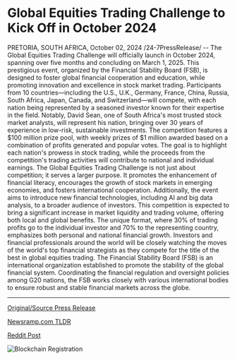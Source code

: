 # Global Equities Trading Challenge to Kick Off in October 2024

PRETORIA, SOUTH AFRICA, October 02, 2024 /24-7PressRelease/ -- The Global Equities Trading Challenge will officially launch in October 2024, spanning over five months and concluding on March 1, 2025. This prestigious event, organized by the Financial Stability Board (FSB), is designed to foster global financial cooperation and education, while promoting innovation and excellence in stock market trading.  Participants from 10 countries—including the U.S., U.K., Germany, France, China, Russia, South Africa, Japan, Canada, and Switzerland—will compete, with each nation being represented by a seasoned investor known for their expertise in the field. Notably, David Sean, one of South Africa's most trusted stock market analysts, will represent his nation, bringing over 30 years of experience in low-risk, sustainable investments.  The competition features a $100 million prize pool, with weekly prizes of $1 million awarded based on a combination of profits generated and popular votes. The goal is to highlight each nation's prowess in stock trading, while the proceeds from the competition's trading activities will contribute to national and individual earnings.  The Global Equities Trading Challenge is not just about competition; it serves a larger purpose. It promotes the enhancement of financial literacy, encourages the growth of stock markets in emerging economies, and fosters international cooperation. Additionally, the event aims to introduce new financial technologies, including AI and big data analysis, to a broader audience of investors.  This competition is expected to bring a significant increase in market liquidity and trading volume, offering both local and global benefits. The unique format, where 30% of trading profits go to the individual investor and 70% to the representing country, emphasizes both personal and national financial growth.  Investors and financial professionals around the world will be closely watching the moves of the world's top financial strategists as they compete for the title of the best in global equities trading.  The Financial Stability Board (FSB) is an international organization established to promote the stability of the global financial system. Coordinating the financial regulation and oversight policies among G20 nations, the FSB works closely with various international bodies to ensure robust and stable financial markets across the globe. 

---

[Original/Source Press Release](https://www.24-7pressrelease.com/press-release/514864/global-equities-trading-challenge-to-kick-off-in-october-2024)
                    

[Newsramp.com TLDR](None) 



[Reddit Post](https://www.reddit.com/r/FinancialNewsramp/comments/1fuh3yv/global_equities_trading_challenge_to_kick_off/) 



![Blockchain Registration](https://cdn.newsramp.app/24-7PressRelease/qrcode/2410/2/hintwHXT.webp)